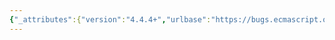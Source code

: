 ```yaml
---
{"_attributes":{"version":"4.4.4+","urlbase":"https://bugs.ecmascript.org/","maintainer":"dherman@mozilla.com"},"bug":{"bug_id":3430,"creation_ts":"2014-12-09 14:10:00 -0800","short_desc":"Function.prototype.toMethod should check type-check 'this' before arguments","delta_ts":"2014-12-23 20:23:29 -0800","product":"Draft for 6th Edition","component":"technical issue","version":"Rev 29: December 06, 2014 Draft","rep_platform":"All","op_sys":"All","bug_status":"RESOLVED","resolution":"FIXED","see_also":"http://code.google.com/p/v8/issues/detail?id=3749","priority":"Normal","bug_severity":"enhancement","everconfirmed":true,"reporter":{"uid":"dslomov","name":"Dmitry Lomov"},"assigned_to":{"uid":"allen","name":"Allen Wirfs-Brock"},"cc":["dslomov","mathias"],"long_desc":[{"commentid":10977,"comment_count":0,"who":{"uid":"dslomov","name":"Dmitry Lomov"},"bug_when":"2014-12-09 14:10:22 -0800","thetext":"19.2.3.5 mandates first type-checking the argument and then type-checking 'this'.\nIn all other functions on prototypes that type-check 'this', it is the first check that occurs. \n\nFunction.prototype.toMethod should behave the same for consistency."},{"commentid":10988,"comment_count":1,"who":{"uid":"allen","name":"Allen Wirfs-Brock"},"bug_when":"2014-12-10 16:18:30 -0800","thetext":"fixed in rev30 editor's draft"},{"commentid":11184,"comment_count":2,"who":{"uid":"allen","name":"Allen Wirfs-Brock"},"bug_when":"2014-12-23 20:23:29 -0800","thetext":"fixed in rev30"}]}}
---
```

